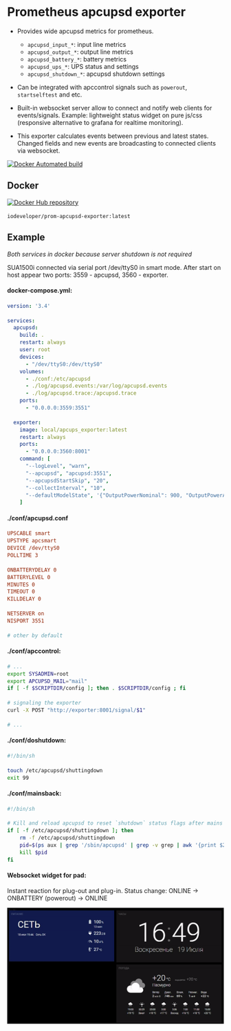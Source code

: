 # Prometheus apcupsd exporter

* Provides wide apcupsd metrics for prometheus.
  * `apcupsd_input_*`: input line metrics
  * `apcupsd_output_*`: output line metrics
  * `apcupsd_battery_*`: battery metrics
  * `apcupsd_ups_*`: UPS status and settings
  * `apcupsd_shutdown_*`: apcupsd shutdown settings

* Can be integrated with apccontrol signals such as `powerout`, `startselftest` and etc.

* Built-in websocket server allow to connect and notify web clients for events/signals.
Example: lightweight status widget on pure js/css (responsive alternative to grafana for realtime monitoring).

* This exporter calculates events between previous and latest states. Changed fields and new events are broadcasting to connected clients via websocket.

[![Docker Automated build](https://img.shields.io/docker/automated/iodeveloper/prom-apcupsd-exporter.svg)](https://hub.docker.com/repository/docker/iodeveloper/prom-apcupsd-exporter/)

## Docker
[![Docker Hub repository](http://dockeri.co/image/iodeveloper/prom-apcupsd-exporter)](https://registry.hub.docker.com/r/iodeveloper/prom-apcupsd-exporter)

`iodeveloper/prom-apcupsd-exporter:latest`

## Example
_Both services in docker because server shutdown is not required_

SUA1500i connected via serial port /dev/ttyS0 in smart mode. After start on host appear two ports: 3559 - apcupsd, 3560 - exporter.

#### docker-compose.yml:
```yml
version: '3.4'

services:
  apcupsd:
    build: .
    restart: always
    user: root
    devices:
      - "/dev/ttyS0:/dev/ttyS0"
    volumes:
      - ./conf:/etc/apcupsd
      - ./log/apcupsd.events:/var/log/apcupsd.events
      - ./log/apcupsd.trace:/apcupsd.trace
    ports:
      - "0.0.0.0:3559:3551"

  exporter:
    image: local/apcups_exporter:latest
    restart: always
    ports:
      - "0.0.0.0:3560:8001"
    command: [
      "--logLevel", "warn",
      "--apcupsd", "apcupsd:3551",
      "--apcupsdStartSkip", "20",
      "--collectInterval", "10",
      "--defaultModelState", '{"OutputPowerNominal": 900, "OutputPowerApparentNominal": 1500}'
    ]
```

#### ./conf/apcupsd.conf
```ini
UPSCABLE smart 
UPSTYPE apcsmart
DEVICE /dev/ttyS0
POLLTIME 3

ONBATTERYDELAY 0
BATTERYLEVEL 0
MINUTES 0
TIMEOUT 0
KILLDELAY 0

NETSERVER on
NISPORT 3551

# other by default
```

#### ./conf/apccontrol:
```sh
# ...
export SYSADMIN=root
export APCUPSD_MAIL="mail"
if [ -f $SCRIPTDIR/config ]; then . $SCRIPTDIR/config ; fi

# signaling the exporter
curl -X POST "http://exporter:8001/signal/$1"

# ...
```

#### ./conf/doshutdown:
```sh
#!/bin/sh

touch /etc/apcupsd/shuttingdown
exit 99
```

#### ./conf/mainsback:
```sh
#!/bin/sh

# Kill and reload apcupsd to reset `shutdown` status flags after mains back
if [ -f /etc/apcupsd/shuttingdown ]; then
    rm -f /etc/apcupsd/shuttingdown
    pid=$(ps aux | grep '/sbin/apcupsd' | grep -v grep | awk '{print $2}')
    kill $pid
fi
```

#### Websocket widget for pad:
Instant reaction for plug-out and plug-in. Status change: ONLINE -> ONBATTERY (powerout) -> ONLINE

![Example](example.gif?raw=true "Title")